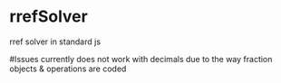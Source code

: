 # rrefSolver
rref solver in standard js

#Issues
currently does not work with decimals due to the way fraction objects & operations are coded
